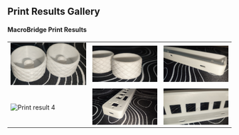 ## Print Results Gallery

#### MacroBridge Print Results

<div align="center">

<table>
<tr>
<td><img width="400" height="auto" alt="Print result 1" src="PLA/1736472375605.jpg"></td>
<td><img width="400" height="auto" alt="Print result 2" src="PLA/1736472375597.jpg"></td>
<td><img width="400" height="auto" alt="Print result 3" src="PLA/1736472375614.jpg"></td>
</tr>
<tr>
<td><img width="400" height="auto" alt="Print result 4" src="PLA/1736472375638.jpg"></td>
<td><img width="400" height="auto" alt="Print result 5" src="PLA/1736472375631.jpg"></td>
<td><img width="400" height="auto" alt="Print result 6" src="PLA/1736472375623.jpg"></td>
</tr>
</table>

</div>
